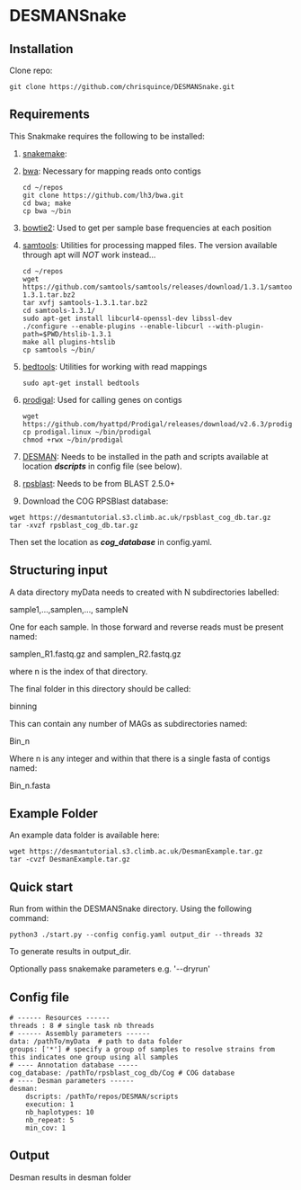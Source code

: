 # DESMANSnake


## Installation

Clone repo:

```
git clone https://github.com/chrisquince/DESMANSnake.git
```

## Requirements

This Snakmake requires the following to be installed:

1. [snakemake](https://snakemake.readthedocs.io/en/stable/getting_started/installation.html): 
    


2. [bwa](https://github.com/lh3/bwa): Necessary for mapping reads onto contigs

    ```
    cd ~/repos
    git clone https://github.com/lh3/bwa.git
    cd bwa; make
    cp bwa ~/bin
    ```

3. [bowtie2](http://bowtie-bio.sourceforge.net/bowtie2/index.shtml): Used to get per sample base frequencies at each position


4. [samtools](http://www.htslib.org/download/): Utilities for processing mapped files. The version available through apt will *NOT* work instead...

    ```
    cd ~/repos
    wget https://github.com/samtools/samtools/releases/download/1.3.1/samtools-1.3.1.tar.bz2
    tar xvfj samtools-1.3.1.tar.bz2 
    cd samtools-1.3.1/ 
    sudo apt-get install libcurl4-openssl-dev libssl-dev
    ./configure --enable-plugins --enable-libcurl --with-plugin-path=$PWD/htslib-1.3.1
    make all plugins-htslib
    cp samtools ~/bin/  
    ```

5. [bedtools](http://bedtools.readthedocs.io/en/latest/): Utilities for working with read mappings

    ```
    sudo apt-get install bedtools
    ```

6. [prodigal](https://github.com/hyattpd/prodigal/releases/): Used for calling genes on contigs

    ```
    wget https://github.com/hyattpd/Prodigal/releases/download/v2.6.3/prodigal.linux 
    cp prodigal.linux ~/bin/prodigal
    chmod +rwx ~/bin/prodigal
    ```
    
7. [DESMAN](https://github.com/chrisquince/DESMAN.git): Needs to be installed in the path and scripts available at location ***dscripts*** in config file (see below).

8. [rpsblast](https://blast.ncbi.nlm.nih.gov/Blast.cgi?PAGE_TYPE=BlastDocs&DOC_TYPE=Download): Needs to be from BLAST 2.5.0+

9. Download the COG RPSBlast database:
```
wget https://desmantutorial.s3.climb.ac.uk/rpsblast_cog_db.tar.gz
tar -xvzf rpsblast_cog_db.tar.gz
```
Then set the location as ***cog_database*** in config.yaml.


## Structuring input

A data directory myData needs to created with N subdirectories labelled:


sample1,...,samplen,..., sampleN


One for each sample. In those forward and reverse reads must be present named:

samplen_R1.fastq.gz and samplen_R2.fastq.gz 

where n is the index of that directory.

The final folder in this directory should be called:

binning

This can contain any number of MAGs as subdirectories named:

Bin_n

Where n is any integer and within that there is a single fasta of contigs named:

Bin_n.fasta


## Example Folder

An example data folder is available here:

```
wget https://desmantutorial.s3.climb.ac.uk/DesmanExample.tar.gz
tar -cvzf DesmanExample.tar.gz
```

## Quick start

Run from within the DESMANSnake directory. Using the following command:

```
python3 ./start.py --config config.yaml output_dir --threads 32
```

To generate results in output_dir.

Optionally pass snakemake parameters e.g. '--dryrun'

## Config file

```
# ------ Resources ------ 
threads : 8 # single task nb threads
# ------ Assembly parameters ------ 
data: /pathTo/myData  # path to data folder
groups: ['*'] # specify a group of samples to resolve strains from this indicates one group using all samples
# ---- Annotation database -----
cog_database: /pathTo/rpsblast_cog_db/Cog # COG database 
# ---- Desman parameters ------
desman:
    dscripts: /pathTo/repos/DESMAN/scripts
    execution: 1
    nb_haplotypes: 10
    nb_repeat: 5
    min_cov: 1
```

## Output

Desman results in desman folder



